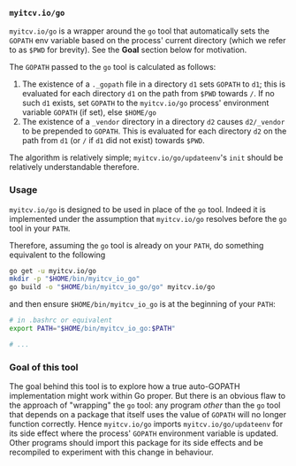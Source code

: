 ### `myitcv.io/go`

`myitcv.io/go` is a wrapper around the `go` tool that automatically sets the `GOPATH` env variable based on the process'
current directory (which we refer to as `$PWD` for brevity). See the **Goal** section below for motivation.

The `GOPATH` passed to the `go` tool is calculated as follows:

1. The existence of a `._gopath` file in a directory `d1` sets `GOPATH` to `d1`; this is evaluated for each directory
   `d1` on the path from `$PWD` towards `/`. If no such `d1` exists, set `GOPATH` to the `myitcv.io/go` process'
   environment variable `GOPATH` (if set), else `$HOME/go`
2. The existence of a `_vendor` directory in a directory `d2` causes `d2/_vendor` to be prepended to `GOPATH`. This is
   evaluated for each directory `d2` on the path from `d1` (or `/` if `d1` did not exist) towards `$PWD`.

The algorithm is relatively simple; `myitcv.io/go/updateenv`'s `init` should be relatively understandable therefore.

### Usage

`myitcv.io/go` is designed to be used in place of the `go` tool. Indeed it is implemented under the assumption that
`myitcv.io/go` resolves before the `go` tool in your `PATH`.

Therefore, assuming the `go` tool is already on your `PATH`, do something equivalent to the following

```bash
go get -u myitcv.io/go
mkdir -p "$HOME/bin/myitcv_io_go"
go build -o "$HOME/bin/myitcv_io_go/go" myitcv.io/go
```

and then ensure `$HOME/bin/myitcv_io_go` is at the beginning of your `PATH`:

```bash
# in .bashrc or equivalent
export PATH="$HOME/bin/myitcv_io_go:$PATH"

# ...
```

### Goal of this tool

The goal behind this tool is to explore how a true auto-GOPATH implementation might work within Go proper. But there is
an obvious flaw to the approach of "wrapping" the `go` tool: any program _other_ than the `go` tool that depends on a
package that itself uses the value of `GOPATH` will no longer function correctly. Hence `myitcv.io/go` imports
`myitcv.io/go/updateenv` for its side effect where the process' `GOPATH` environment variable is updated. Other programs
should import this package for its side effects and be recompiled to experiment with this change in behaviour.
